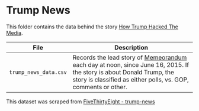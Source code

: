 # Trump News

This folder contains the data behind the story [How Trump Hacked The Media](http://fivethirtyeight.com/features/how-donald-trump-hacked-the-media/).

File | Description
---|---------
`trump_news_data.csv` | Records the lead story of [Memeorandum](http://www.memeorandum.com/) each day at noon, since June 16, 2015. If the story is about Donald Trump, the story is classified as either polls, vs. GOP, comments or other.

This dataset was scraped from [FiveThirtyEight - trump-news](https://github.com/fivethirtyeight/data/tree/master/trump-news)